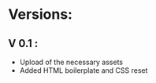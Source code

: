 # Versions: 

## V 0.1 : 

- Upload of the necessary assets  
- Added HTML boilerplate and CSS reset
